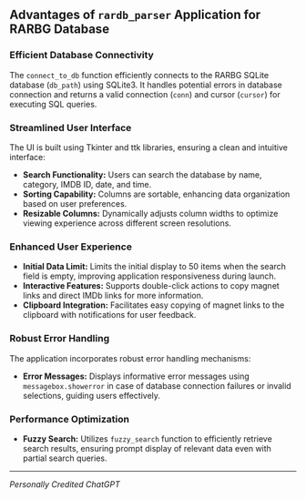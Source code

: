 ## Advantages of `rardb_parser` Application for RARBG Database

### Efficient Database Connectivity

The `connect_to_db` function efficiently connects to the RARBG SQLite database (`db_path`) using SQLite3. It handles potential errors in database connection and returns a valid connection (`conn`) and cursor (`cursor`) for executing SQL queries.

### Streamlined User Interface

The UI is built using Tkinter and ttk libraries, ensuring a clean and intuitive interface:
- **Search Functionality:** Users can search the database by name, category, IMDB ID, date, and time.
- **Sorting Capability:** Columns are sortable, enhancing data organization based on user preferences.
- **Resizable Columns:** Dynamically adjusts column widths to optimize viewing experience across different screen resolutions.

### Enhanced User Experience

- **Initial Data Limit:** Limits the initial display to 50 items when the search field is empty, improving application responsiveness during launch.
- **Interactive Features:** Supports double-click actions to copy magnet links and direct IMDb links for more information.
- **Clipboard Integration:** Facilitates easy copying of magnet links to the clipboard with notifications for user feedback.

### Robust Error Handling

The application incorporates robust error handling mechanisms:
- **Error Messages:** Displays informative error messages using `messagebox.showerror` in case of database connection failures or invalid selections, guiding users effectively.

### Performance Optimization

- **Fuzzy Search:** Utilizes `fuzzy_search` function to efficiently retrieve search results, ensuring prompt display of relevant data even with partial search queries.

---

*Personally Credited ChatGPT*
